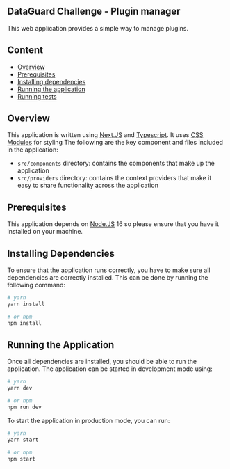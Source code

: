 ## DataGuard Challenge - Plugin manager

This web application provides a simple way to manage plugins.

## Content

- [Overview](#overview)
- [Prerequisites](#prerequisites)
- [Installing dependencies](#installing-dependencies)
- [Running the application](#running-the-application)
- [Running tests](#running-tests)

## Overview

This application is written using [Next.JS](https://nextjs.org/) and [Typescript](https://www.typescriptlang.org/). It uses [CSS Modules](https://github.com/css-modules/css-modules) for styling
The following are the key component and files included in the application:

- `src/components` directory: contains the components that make up the application
- `src/providers` directory: contains the context providers that make it easy to share functionality across the application

## Prerequisites

This application depends on [Node.JS](https://nodejs.org) 16 so please ensure that you have it installed on your machine.

## Installing Dependencies

To ensure that the application runs correctly, you have to make sure all dependencies are correctly installed. This can be done by running the following command:

```bash
# yarn
yarn install

# or npm
npm install
```

## Running the Application

Once all dependencies are installed, you should be able to run the application. The application can be started in development mode using:

```bash
# yarn
yarn dev

# or npm
npm run dev
```

To start the application in production mode, you can run:

```bash
# yarn
yarn start

# or npm
npm start
```
